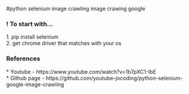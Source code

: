 #python selenium image crawling
image crawing google 

<h3>! To start with... </h3>
1. pip install selenium <br>
2. get chrome driver that matches with your os

<h3>References</h3>
* Youtube - https://www.youtube.com/watch?v=1b7pXC1-IbE <br>
* Github page - https://github.com/youtube-jocoding/python-selenium-google-image-crawling
